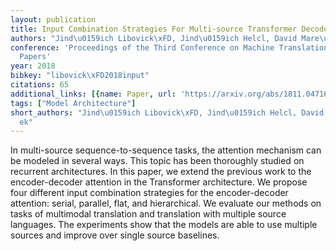 ```yaml
---
layout: publication
title: Input Combination Strategies For Multi-source Transformer Decoder
authors: "Jind\u0159ich Libovick\xFD, Jind\u0159ich Helcl, David Mare\u010Dek"
conference: 'Proceedings of the Third Conference on Machine Translation: Research
  Papers'
year: 2018
bibkey: "libovick\xFD2018input"
citations: 65
additional_links: [{name: Paper, url: 'https://arxiv.org/abs/1811.04716'}]
tags: ["Model Architecture"]
short_authors: "Jind\u0159ich Libovick\xFD, Jind\u0159ich Helcl, David Mare\u010D\
  ek"
---
```

In multi-source sequence-to-sequence tasks, the attention mechanism can be
modeled in several ways. This topic has been thoroughly studied on recurrent
architectures. In this paper, we extend the previous work to the
encoder-decoder attention in the Transformer architecture. We propose four
different input combination strategies for the encoder-decoder attention:
serial, parallel, flat, and hierarchical. We evaluate our methods on tasks of
multimodal translation and translation with multiple source languages. The
experiments show that the models are able to use multiple sources and improve
over single source baselines.